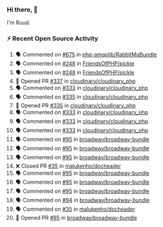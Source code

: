 ### Hi there, 👋

I'm Ruud.
 
### :zap: Recent Open Source Activity

<!--START_SECTION:activity-->
1. 🗣 Commented on [#675](https://github.com/php-amqplib/RabbitMqBundle/issues/675) in [php-amqplib/RabbitMqBundle](https://github.com/php-amqplib/RabbitMqBundle)
2. 🗣 Commented on [#248](https://github.com/FriendsOfPHP/pickle/issues/248) in [FriendsOfPHP/pickle](https://github.com/FriendsOfPHP/pickle)
3. 🗣 Commented on [#248](https://github.com/FriendsOfPHP/pickle/issues/248) in [FriendsOfPHP/pickle](https://github.com/FriendsOfPHP/pickle)
4. 💪 Opened PR [#337](https://github.com/cloudinary/cloudinary_php/pull/337) in [cloudinary/cloudinary_php](https://github.com/cloudinary/cloudinary_php)
5. 🗣 Commented on [#333](https://github.com/cloudinary/cloudinary_php/issues/333) in [cloudinary/cloudinary_php](https://github.com/cloudinary/cloudinary_php)
6. 🗣 Commented on [#335](https://github.com/cloudinary/cloudinary_php/issues/335) in [cloudinary/cloudinary_php](https://github.com/cloudinary/cloudinary_php)
7. 💪 Opened PR [#335](https://github.com/cloudinary/cloudinary_php/pull/335) in [cloudinary/cloudinary_php](https://github.com/cloudinary/cloudinary_php)
8. 🗣 Commented on [#333](https://github.com/cloudinary/cloudinary_php/issues/333) in [cloudinary/cloudinary_php](https://github.com/cloudinary/cloudinary_php)
9. 🗣 Commented on [#333](https://github.com/cloudinary/cloudinary_php/issues/333) in [cloudinary/cloudinary_php](https://github.com/cloudinary/cloudinary_php)
10. 🗣 Commented on [#333](https://github.com/cloudinary/cloudinary_php/issues/333) in [cloudinary/cloudinary_php](https://github.com/cloudinary/cloudinary_php)
11. 🗣 Commented on [#95](https://github.com/broadway/broadway-bundle/issues/95) in [broadway/broadway-bundle](https://github.com/broadway/broadway-bundle)
12. 🗣 Commented on [#95](https://github.com/broadway/broadway-bundle/issues/95) in [broadway/broadway-bundle](https://github.com/broadway/broadway-bundle)
13. 🗣 Commented on [#95](https://github.com/broadway/broadway-bundle/issues/95) in [broadway/broadway-bundle](https://github.com/broadway/broadway-bundle)
14. ❌ Closed PR [#35](https://github.com/malukenho/docheader/pull/35) in [malukenho/docheader](https://github.com/malukenho/docheader)
15. 🗣 Commented on [#95](https://github.com/broadway/broadway-bundle/issues/95) in [broadway/broadway-bundle](https://github.com/broadway/broadway-bundle)
16. 🗣 Commented on [#95](https://github.com/broadway/broadway-bundle/issues/95) in [broadway/broadway-bundle](https://github.com/broadway/broadway-bundle)
17. 🗣 Commented on [#95](https://github.com/broadway/broadway-bundle/issues/95) in [broadway/broadway-bundle](https://github.com/broadway/broadway-bundle)
18. 🗣 Commented on [#94](https://github.com/broadway/broadway-bundle/issues/94) in [broadway/broadway-bundle](https://github.com/broadway/broadway-bundle)
19. 🗣 Commented on [#35](https://github.com/malukenho/docheader/issues/35) in [malukenho/docheader](https://github.com/malukenho/docheader)
20. 💪 Opened PR [#95](https://github.com/broadway/broadway-bundle/pull/95) in [broadway/broadway-bundle](https://github.com/broadway/broadway-bundle)
<!--END_SECTION:activity-->
